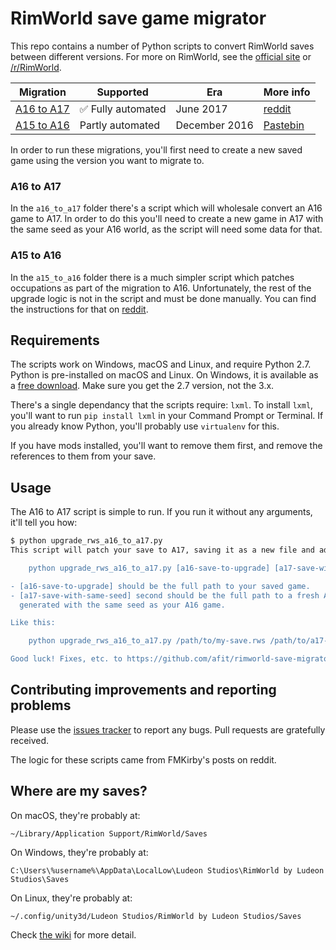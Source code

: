 # RimWorld save game migrator

This repo contains a number of Python scripts to convert RimWorld
saves between different versions.
For more on RimWorld, see the [official site](https://rimworldgame.com) or [/r/RimWorld](https://www.reddit.com/r/RimWorld/).

| Migration   | Supported          | Era | More info |
| ----------- | ------------------ | ----| --------- |
| [A16 to A17](https://github.com/afit/rimworld-save-migrator/blob/master/a16_to_a17/upgrade_rws_a16_to_a17.py) | ✅ Fully automated | June 2017 | [reddit](https://www.reddit.com/r/RimWorld/comments/6gk9m9/that_time_again_a16_save_a17/) |
| [A15 to A16](https://github.com/afit/rimworld-save-migrator/blob/master/a15_to_a16/replaceoccs.py)  | Partly automated   | December 2016 | [Pastebin](http://pastebin.com/HNFFsMBC) |

In order to run these migrations, you'll first need to create a new saved game using the version you want to migrate to.

### A16 to A17

In the `a16_to_a17` folder there's a script which will wholesale convert an A16
game to A17. In order to do this you'll need to create a new game in A17 with
the same seed as your A16 world, as the script will need some data for that.

### A15 to A16

In the `a15_to_a16` folder there is a much simpler script which patches
occupations as part of the migration to A16. Unfortunately, the rest of the
upgrade logic is not in the script and must be done manually. You can find the
instructions for that on [reddit](https://www.reddit.com/r/RimWorld/comments/5jp9at/best_sit_down_updating_an_a15_save_to_a16/).

## Requirements

The scripts work on Windows, macOS and Linux, and require Python 2.7.
Python is pre-installed on macOS and Linux. On Windows, it is available as a [free download](https://www.python.org/downloads/).
Make sure you get the 2.7 version, not the 3.x.

There's a single dependancy that the scripts require: `lxml`.
To install `lxml`, you'll want to run  `pip install lxml` in your Command Prompt or Terminal.
If you already know Python, you'll probably use `virtualenv` for this.

If you have mods installed, you'll want to remove them first, and remove the
references to them from your save.

## Usage

The A16 to A17 script is simple to run. If you run it without any arguments, it'll tell you how:

```bash
$ python upgrade_rws_a16_to_a17.py
This script will patch your save to A17, saving it as a new file and adding "a17-" to the name. It won't modify your old saves. It requires two arguments:

    python upgrade_rws_a16_to_a17.py [a16-save-to-upgrade] [a17-save-with-same-seed]

- [a16-save-to-upgrade] should be the full path to your saved game.
- [a17-save-with-same-seed] second should be the full path to a fresh A17 saved game,
  generated with the same seed as your A16 game.

Like this:

    python upgrade_rws_a16_to_a17.py /path/to/my-save.rws /path/to/a17-same-seed.rws

Good luck! Fixes, etc. to https://github.com/afit/rimworld-save-migrator.
```

## Contributing improvements and reporting problems

Please use the [issues tracker](https://github.com/afit/rimworld-save-migrator/issues) to report any bugs.
Pull requests are gratefully received.

The logic for these scripts came from FMKirby's posts on reddit.

## Where are my saves?

On macOS, they're probably at:

`~/Library/Application Support/RimWorld/Saves`

On Windows, they're probably at:

`C:\Users\%username%\AppData\LocalLow\Ludeon Studios\RimWorld by Ludeon Studios\Saves`

On Linux, they're probably at:

`~/.config/unity3d/Ludeon Studios/RimWorld by Ludeon Studios/Saves`

Check [the wiki](http://rimworldwiki.com/wiki/Save_file) for more detail.
